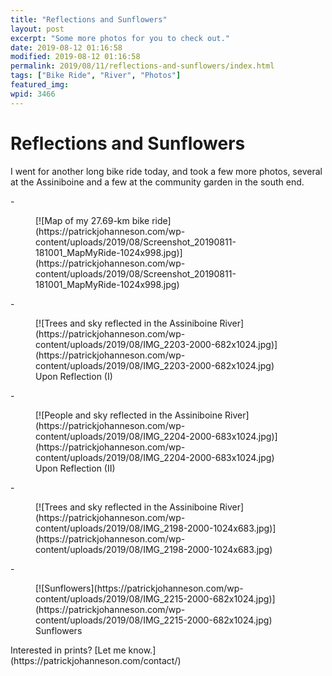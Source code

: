 ```yaml
---
title: "Reflections and Sunflowers"
layout: post
excerpt: "Some more photos for you to check out."
date: 2019-08-12 01:16:58
modified: 2019-08-12 01:16:58
permalink: 2019/08/11/reflections-and-sunflowers/index.html
tags: ["Bike Ride", "River", "Photos"]
featured_img: 
wpid: 3466
---
```


# Reflections and Sunflowers

I went for another long bike ride today, and took a few more photos, several at the Assiniboine and a few at the community garden in the south end.

<div class="wp-block-blockgallery-masonry"><div class="blockgallery has-no-alignment has-caption-style-dark has-gutter">- <figure class="blockgallery--figure">[![Map of my 27.69-km bike ride](https://patrickjohanneson.com/wp-content/uploads/2019/08/Screenshot_20190811-181001_MapMyRide-1024x998.jpg)](https://patrickjohanneson.com/wp-content/uploads/2019/08/Screenshot_20190811-181001_MapMyRide-1024x998.jpg)</figure>
- <figure class="blockgallery--figure">[![Trees and sky reflected in the Assiniboine River](https://patrickjohanneson.com/wp-content/uploads/2019/08/IMG_2203-2000-682x1024.jpg)](https://patrickjohanneson.com/wp-content/uploads/2019/08/IMG_2203-2000-682x1024.jpg)<figcaption class="blockgallery--caption">Upon Reflection (I)</figcaption></figure>
- <figure class="blockgallery--figure">[![People and sky reflected in the Assiniboine River](https://patrickjohanneson.com/wp-content/uploads/2019/08/IMG_2204-2000-683x1024.jpg)](https://patrickjohanneson.com/wp-content/uploads/2019/08/IMG_2204-2000-683x1024.jpg)<figcaption class="blockgallery--caption">Upon Reflection (II)</figcaption></figure>
- <figure class="blockgallery--figure">[![Trees and sky reflected in the Assiniboine River](https://patrickjohanneson.com/wp-content/uploads/2019/08/IMG_2198-2000-1024x683.jpg)](https://patrickjohanneson.com/wp-content/uploads/2019/08/IMG_2198-2000-1024x683.jpg)</figure>
- <figure class="blockgallery--figure">[![Sunflowers](https://patrickjohanneson.com/wp-content/uploads/2019/08/IMG_2215-2000-682x1024.jpg)](https://patrickjohanneson.com/wp-content/uploads/2019/08/IMG_2215-2000-682x1024.jpg)<figcaption class="blockgallery--caption">Sunflowers</figcaption></figure>

</div></div>Interested in prints? [Let me know.](https://patrickjohanneson.com/contact/)
